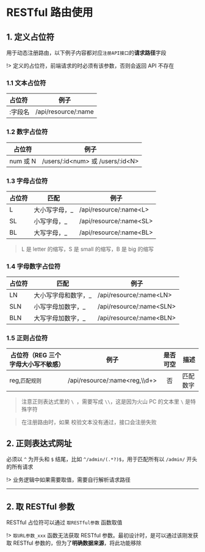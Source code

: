 # RESTful 路由使用

## 1. 定义占位符

用于动态注册路由，以下例子内容都对应`注册API接口`的**请求路径**字段

!> 定义的占位符，前端请求的时必须有该参数，否则会返回 API 不存在

### 1.1 文本占位符

| 占位符  | 例子                |
| :------ | ------------------- |
| :字段名 | /api/resource/:name |

### 1.2 数字占位符

| 占位符   | 例子                                 |
| -------- | ------------------------------------ |
| num 或 N | /users/:id\<num\> 或 /users/:id\<N\> |

### 1.3 字母占位符

| 占位符 | 匹配           | 例子                      |
| ------ | -------------- | ------------------------- |
| L      | 大小写字母，\_ | /api/resource/:name\<L\>  |
| SL     | 小写字母，\_   | /api/resource/:name\<SL\> |
| BL     | 大写字母，\_   | /api/resource/:name\<BL\> |

> L 是 letter 的缩写，S 是 small 的缩写，B 是 big 的缩写

### 1.4 字母数字占位符

| 占位符 | 匹配                 | 例子                       |
| ------ | -------------------- | -------------------------- |
| LN     | 大小写字母和数字，\_ | /api/resource/:name\<LN\>  |
| SLN    | 小写字母加数字，\_   | /api/resource/:name\<SLN\> |
| BLN    | 大写字母加数字，\_   | /api/resource/:name\<BLN\> |

### 1.5 正则占位符

| 占位符（REG 三个字母大小写不敏感） | 例子                            | 是否可空 | 描述     |
| ---------------------------------- | ------------------------------- | :------: | -------- |
| reg,`匹配规则`                     | /api/resource/:name<reg,\\\\d+> |    否    | 匹配数字 |

> 注意正则表达式里的 `\ `，需要写成 `\\`，这是因为火山 PC 的文本里 `\` 是特殊字符

> 在注册路由时，如果 校验文本没有通过，接口会注册失败

## 2. 正则表达式网址

必须以 `^` 为开头和 `$` 结尾，比如 `^/admin/(.*?)$`，用于匹配所有以 `/admin/` 开头的所有请求

!> 业务逻辑中如果需要取值，需要自行解析请求路径

---

## 2. 取 RESTful 参数

RESTful 占位符可以通过 `取RESTful参数` 函数取值

!> `取URL参数_xxx` 函数无法获取 RESTful 参数。最初设计时，是可以通过该刚发获取 RESTful 参数的，但为了**明确数据来源**，将此功能移除
